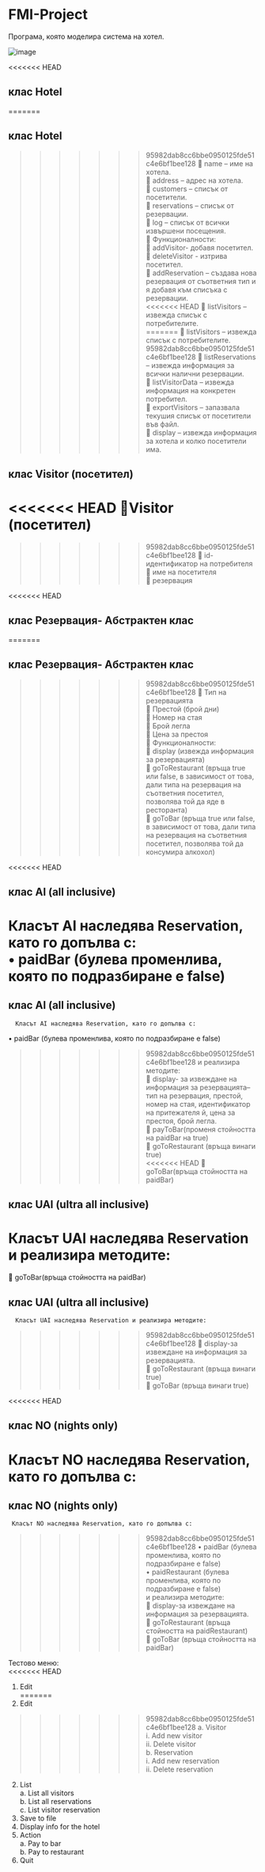 # FMI-Project 
Програма, която моделира система на хотел.

![image](https://user-images.githubusercontent.com/93201913/173634014-2905b47f-8d9f-4f92-a852-dd787b73e0b4.png)

<<<<<<< HEAD
## клас Hotel
=======
## клас Hotel 
>>>>>>> 95982dab8cc6bbe0950125fde51c4e6bf1bee128
 name – име на хотела.  
 address – адрес на хотела.  
 customers – списък от посетители.  
 reservations – списък от резервации.  
 log – списък от всички извършени посещения.  
	Функционалности:  
 addVisitor- добавя посетител.  
 deleteVisitor - изтрива посетител.  
 addReservation – създава нова резервация от съответния тип и я добавя към списъка с резервации.  
<<<<<<< HEAD
 listVisitors – извежда списък с потребителите.  
=======
 listVisitors – извежда списък с потребителите.   
>>>>>>> 95982dab8cc6bbe0950125fde51c4e6bf1bee128
 listReservations – извежда информация за всички налични резервации.  
 listVisitorData – извежда информация на конкретен потребител.  
 exportVisitors – запазвала текушия списък от посетители във файл.  
 display – извежда информация за хотела и колко посетители имa.  

## клас Visitor (посетител)  
<<<<<<< HEAD
Visitor (посетител)  
=======
>>>>>>> 95982dab8cc6bbe0950125fde51c4e6bf1bee128
 id- идентификатор на потребителя  
 име на посетителя  
 резервация  

<<<<<<< HEAD
## клас Резервация- Абстрактен клас  
=======
## клас Резервация- Абстрактен клас 
>>>>>>> 95982dab8cc6bbe0950125fde51c4e6bf1bee128
	Тип на резервацията  
	Престой (брой дни)  
	Номер на стая  
	Брой легла  
	Цена за престоя  
	Функционалности:  
	display (извежда информация за резервацията)  
	goToRestaurant (връща true или false, в зависимост от това, дали типа на резервация на съответния посетител, позволява той да яде в ресторанта)  
	goToBar (връща true или false, в зависимост от това, дали типа на резервация на съответния посетител, позволява той да консумира алкохол)  

<<<<<<< HEAD
## клас AI (all inclusive)  
Класът AI наследява Reservation, като го допълва с:  
•	paidBar (булева променлива, която по подразбиране е false)  
=======
## клас AI (all inclusive)
      Класът AI наследява Reservation, като го допълва с:  
•	paidBar (булева променлива, която по подразбиране е false)    
>>>>>>> 95982dab8cc6bbe0950125fde51c4e6bf1bee128
и реализира методите:  
	display- за извеждане на информация за резервацията– тип на резервация, престой, номер на стая, идентификатор на притежателя й, цена за престоя, брой легла.  
	payToBar(променя стойността на paidBar на true)  
	goToRestaurant (връща винаги true)  
<<<<<<< HEAD
	goToBar(връща стойността на paidBar)   

## клас	UAI (ultra all inclusive)  
Класът UAI наследява Reservation и реализира методите:  
=======
	goToBar(връща стойността на paidBar)  

## клас	UAI (ultra all inclusive)
      Класът UAI наследява Reservation и реализира методите:  
>>>>>>> 95982dab8cc6bbe0950125fde51c4e6bf1bee128
	display-за извеждане на информация за резервацията.  
	goToRestaurant (връща винаги true)  
	goToBar (връща винаги true)  

<<<<<<< HEAD
## клас	NO (nights only)  
Класът NO наследява Reservation, като го допълва с:  
=======
## клас	NO (nights only)
     Класът NO наследява Reservation, като го допълва с:   
>>>>>>> 95982dab8cc6bbe0950125fde51c4e6bf1bee128
•	paidBar (булева променлива, която по подразбиране е false)  
•	paidRestaurant (булева променлива, която по подразбиране е false)  
и реализира методите:  
	display-за извеждане на информация за резервацията.  
	goToRestaurant (връща стойността на paidRestaurant)  
	goToBar (връща стойността на paidBar)  

Тестово меню:  
<<<<<<< HEAD
1.  Edit  
=======
1.  Edit   
>>>>>>> 95982dab8cc6bbe0950125fde51c4e6bf1bee128
a. Visitor  
    i. Add new visitor  
    ii. Delete visitor  
b. Reservation  
     i. Add new reservation  
     ii. Delete reservation  
2.  List  
      a. List all visitors  
      b. List all reservations  
      c. List visitor reservation  
3.   Save to file  
4.	Display info for the hotel  
5.	Action  
a. Pay to bar  
b. Pay to restaurant  
6.	Quit  

